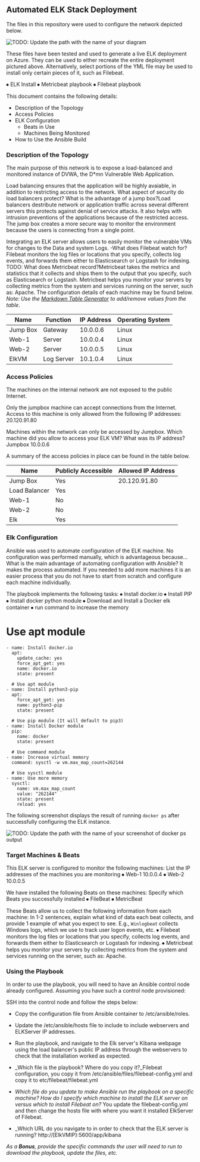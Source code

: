 ## Automated ELK Stack Deployment

The files in this repository were used to configure the network depicted below.

![TODO: Update the path with the name of your diagram](Images/diagram_filename.png)

These files have been tested and used to generate a live ELK deployment on Azure. They can be used to either recreate the entire deployment pictured above. Alternatively, select portions of the YML file may be used to install only certain pieces of it, such as Filebeat.

⦁	ELK Install
⦁	Metricbeat playbook
⦁	Filebeat playbook


This document contains the following details:
- Description of the Topology
- Access Policies
- ELK Configuration
  - Beats in Use
  - Machines Being Monitored
- How to Use the Ansible Build


### Description of the Topology

The main purpose of this network is to expose a load-balanced and monitored instance of DVWA, the D*mn Vulnerable Web Application.

Load balancing ensures that the application will be highly avaiable, in addition to restricting access to the network.
What aspect of security do load balancers protect? What is the advantage of a jump box?Load balancers destribute network or application traffic across several different servers this protects against denial of service attacks.  It also helps with intrusion preventions of the applications because of the restricted access.  The jump box creates a more secure way to monitor the environment because the users is connecting from a single point.

Integrating an ELK server allows users to easily monitor the vulnerable VMs for changes to the Data and system Logs.
-What does Filebeat watch for?Filebeat monitors the log files or locations that you specify, collects log events, and forwards them either to Elasticsearch or Logstash for indexing.
TODO: What does Metricbeat record?Metricbeat takes the metrics and statistics that it collects and ships them to the output that you specify, such as Elasticsearch or Logstash. Metricbeat helps you monitor your servers by collecting metrics from the system and services running on the server, such as: Apache.
The configuration details of each machine may be found below.
_Note: Use the [Markdown Table Generator](http://www.tablesgenerator.com/markdown_tables) to add/remove values from the table_.

| Name     | Function   | IP Address | Operating System |
|----------|------------|------------|------------------|
| Jump Box | Gateway    | 10.0.0.6   | Linux            |
| Web-1    | Server     | 10.0.0.4   | Linux            |
| Web-2    | Server     | 10.0.0.5   | Linux            |
| ElkVM    | Log Server | 10.1.0.4   | Linux            |

### Access Policies

The machines on the internal network are not exposed to the public Internet. 

Only the jumpbox machine can accept connections from the Internet. Access to this machine is only allowed from the following IP addresses:
20.120.91.80

Machines within the network can only be accessed by Jumpbox.
Which machine did you allow to access your ELK VM? What was its IP address?
Jumpbox 10.0.0.6

A summary of the access policies in place can be found in the table below.

| Name          | Publicly Accessible | Allowed IP Address |
|---------------|---------------------|--------------------|
| Jump Box      | Yes                 | 20.120.91.80       |
| Load Balancer | Yes                 |                    |
| Web-1         | No                  |                    |
| Web-2         | No                  |                    |
| Elk           | Yes                 |                    |
### Elk Configuration

Ansible was used to automate configuration of the ELK machine. No configuration was performed manually, which is advantageous because...
What is the main advantage of automating configuration with Ansible?
 It makes  the process automated.  If you needed to add more machines it is an easier process that you do not have to start from scratch and configure each machine individually.

The playbook implements the following tasks:
⦁	Install docker.io
⦁	Install PIP
⦁	Install docker python module
⦁	Download and Install a Docker elk container
⦁	run command to increase the memory
 
# Use apt module
    - name: Install docker.io
      apt:
        update_cache: yes
        force_apt_get: yes
        name: docker.io
        state: present

      # Use apt module
    - name: Install python3-pip
      apt:
        force_apt_get: yes
        name: python3-pip
        state: present

      # Use pip module (It will default to pip3)
    - name: Install Docker module
      pip:
        name: docker
        state: present

      # Use command module
    - name: Increase virtual memory
      command: sysctl -w vm.max_map_count=262144

      # Use sysctl module
    - name: Use more memory
      sysctl:
        name: vm.max_map_count
        value: "262144"
        state: present
        reload: yes

The following screenshot displays the result of running `docker ps` after successfully configuring the ELK instance.

![TODO: Update the path with the name of your screenshot of docker ps output](Images/docker_ps_output.png)

### Target Machines & Beats
This ELK server is configured to monitor the following machines:
List the IP addresses of the machines you are monitoring
⦁	Web-1  10.0.0.4
⦁	Web-2  10.0.0.5

We have installed the following Beats on these machines:
Specify which Beats you successfully installed
⦁	FileBeat
⦁	MetricBeat

These Beats allow us to collect the following information from each machine:
In 1-2 sentences, explain what kind of data each beat collects, and provide 1 example of what you expect to see. E.g., `Winlogbeat` collects Windows logs, which we use to track user logon events, etc.
⦁	Filebeat monitors the log files or locations that you specify, collects log events, and forwards them either to Elasticsearch or Logstash for indexing.
⦁	Metricbeat helps you monitor your servers by collecting metrics from the system and services running on the server, such as: Apache.


### Using the Playbook
In order to use the playbook, you will need to have an Ansible control node already configured. Assuming you have such a control node provisioned: 
 
SSH into the control node and follow the steps below:
- Copy the configuration file from Ansible container to /etc/ansible/roles.
- Update the /etc/ansible/hosts file to include to include webservers and ELKServer IP addresses.
- Run the playbook, and navigate to the Elk server's Kibana webpage using the load balancer's public IP address through the webservers  to check that the installation worked as expected.


- _Which file is the playbook? Where do you copy it?_Filebeat configuration, you copy it from /etc/ansible/files/filebeat-config.yml and copy it to etc/filebeat/filebeat.yml
- _Which file do you update to make Ansible run the playbook on a specific machine? How do I specify which machine to install the ELK server on versus which to install Filebeat on?_  You update the filebeat-config.yml and then change the hosts file with where you want it installed ElkServer of Filebeat.
- _Which URL do you navigate to in order to check that the ELK server is running?
http://[ElkVMIP}:5600/app/kibana

_As a **Bonus**, provide the specific commands the user will need to run to download the playbook, update the files, etc._
